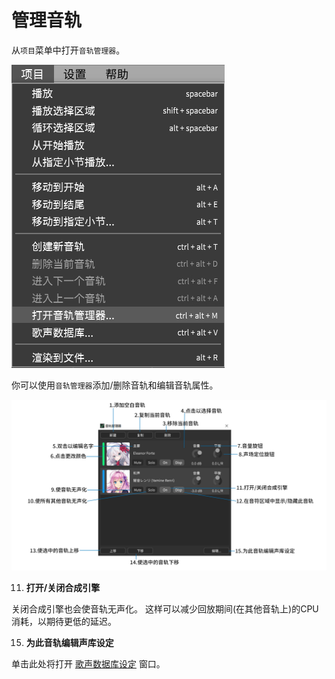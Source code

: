 # 管理音轨
从`项目`菜单中打开`音轨管理器`。

![](image/managing-tracks-1.jpg)

你可以使用`音轨管理器`添加/删除音轨和编辑音轨属性。

![](image/managing-tracks-2.jpg)

11. **打开/关闭合成引擎**

关闭合成引擎也会使音轨无声化。
这样可以减少回放期间(在其他音轨上)的CPU消耗，以期待更低的延迟。

15. **为此音轨编辑声库设定**

单击此处将打开 [歌声数据库设定](/zh-cn/quickstart-guide/singer-selection.md) 窗口。